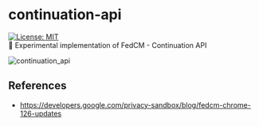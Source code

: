 # continuation-api
[![License: MIT](https://img.shields.io/badge/License-MIT-blue.svg)](https://opensource.org/licenses/MIT)  
:ticket: Experimental implementation of FedCM - Continuation API

![continuation_api](https://github.com/kg0r0/continuation-api/assets/33596117/f9b9e92b-21ce-42aa-ad2b-6b0721945ef9)

## References
- https://developers.google.com/privacy-sandbox/blog/fedcm-chrome-126-updates